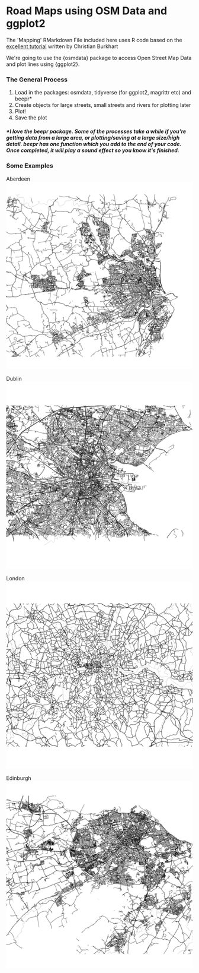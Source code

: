 Road Maps using OSM Data and ggplot2
====================================

The 'Mapping' RMarkdown File included here uses R code based on the [excellent tutorial](https://ggplot2tutor.com/streetmaps/streetmaps/ "ggplot2tor - StreetMaps") written by Christian Burkhart

We're going to use the {osmdata} package to access Open Street Map Data and plot lines using {ggplot2}.

### The General Process
1. Load in the packages: osmdata, tidyverse (for ggplot2, magrittr etc) and beepr*
2. Create objects for large streets, small streets and rivers for plotting later
3. Plot!
4. Save the plot

##### **I love the beepr package. Some of the processes take a while if you're getting data from a large area, or plotting/saving at a large size/high detail. beepr has one function which you add to the end of your code. Once completed, it will play a sound effect so you know it's finished.*

### Some Examples

Aberdeen
![Aberdeen](https://github.com/will-ball/OSM-RoadMaps/blob/main/Plots/Aberdeen.png?raw=true)

Dublin
![Dublin](https://github.com/will-ball/OSM-RoadMaps/blob/main/Plots/Dublin.png?raw=true)

London
![London](https://github.com/will-ball/OSM-RoadMaps/blob/main/Plots/London.png?raw=true)

Edinburgh
![Edinburgh](https://github.com/will-ball/OSM-RoadMaps/blob/main/Plots/Edinburgh.png?raw=true)
